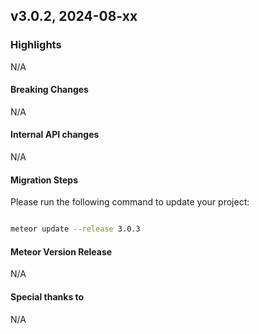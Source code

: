 ## v3.0.2, 2024-08-xx

### Highlights

N/A

#### Breaking Changes

N/A

####  Internal API changes

N/A

#### Migration Steps

Please run the following command to update your project:

```bash

meteor update --release 3.0.3

```


#### Meteor Version Release

N/A


#### Special thanks to

N/A


